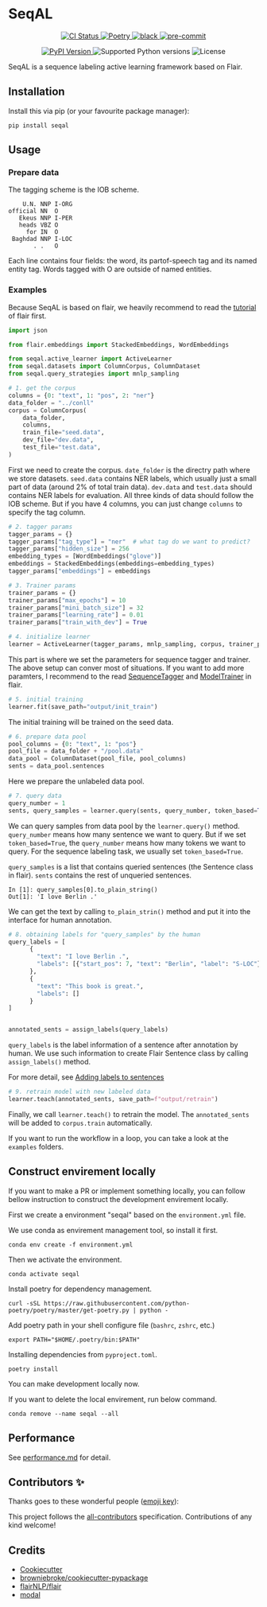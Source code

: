 # SeqAL

<!-- <p align="center">
  <a href="https://github.com/BrambleXu/seqal/actions?query=workflow%3ACI">
    <img src="https://img.shields.io/github/workflow/status/BrambleXu/seqal/CI/main?label=CI&logo=github&style=flat-square" alt="CI Status" >
  </a>
  <a href="https://seqal.readthedocs.io">
    <img src="https://img.shields.io/readthedocs/seqal.svg?logo=read-the-docs&logoColor=fff&style=flat-square" alt="Documentation Status">
  </a>
  <a href="https://codecov.io/gh/BrambleXu/seqal">
    <img src="https://img.shields.io/codecov/c/github/BrambleXu/seqal.svg?logo=codecov&logoColor=fff&style=flat-square" alt="Test coverage percentage">
  </a>
</p> -->
<p align="center">
  <a href="https://github.com/BrambleXu/seqal/actions?query=workflow%3ACI">
    <img src="https://img.shields.io/github/workflow/status/BrambleXu/seqal/CI/main?label=CI&logo=github&style=flat-square" alt="CI Status" >
  </a>
  <a href="https://python-poetry.org/">
    <img src="https://img.shields.io/badge/packaging-poetry-299bd7?style=flat-square&logo=data:image/png" alt="Poetry">
  </a>
  <a href="https://github.com/ambv/black">
    <img src="https://img.shields.io/badge/code%20style-black-000000.svg?style=flat-square" alt="black">
  </a>
  <a href="https://github.com/pre-commit/pre-commit">
    <img src="https://img.shields.io/badge/pre--commit-enabled-brightgreen?logo=pre-commit&logoColor=white&style=flat-square" alt="pre-commit">
  </a>
</p>
<p align="center">
  <a href="https://pypi.org/project/seqal/">
    <img src="https://img.shields.io/pypi/v/seqal.svg?logo=python&logoColor=fff&style=flat-square" alt="PyPI Version">
  </a>
  <img src="https://img.shields.io/pypi/pyversions/seqal.svg?style=flat-square&logo=python&amp;logoColor=fff" alt="Supported Python versions">
  <img src="https://img.shields.io/pypi/l/seqal.svg?style=flat-square" alt="License">
</p>

SeqAL is a sequence labeling active learning framework based on Flair.

## Installation

Install this via pip (or your favourite package manager):

`pip install seqal`


## Usage

### Prepare data

The tagging scheme is the IOB scheme.

```
    U.N. NNP I-ORG
official NN  O
   Ekeus NNP I-PER
   heads VBZ O
     for IN  O
 Baghdad NNP I-LOC
       . .   O
```

Each line contains four fields: the word, its partof-speech tag and its named entity tag. Words tagged with O are outside of named entities. 

### Examples

Because SeqAL is based on flair, we heavily recommend to read the [tutorial](https://github.com/flairNLP/flair/blob/5c4231b30865bf4426ba8076eb91492d329c8a9b/resources/docs/TUTORIAL_1_BASICS.md) of flair first. 

```python
import json

from flair.embeddings import StackedEmbeddings, WordEmbeddings

from seqal.active_learner import ActiveLearner
from seqal.datasets import ColumnCorpus, ColumnDataset
from seqal.query_strategies import mnlp_sampling

# 1. get the corpus
columns = {0: "text", 1: "pos", 2: "ner"}
data_folder = "../conll"
corpus = ColumnCorpus(
    data_folder,
    columns,
    train_file="seed.data",
    dev_file="dev.data",
    test_file="test.data",
)
```

First we need to create the corpus. `date_folder` is the directry path where we store datasets. `seed.data` contains NER labels, which usually just a small part of data (around 2% of total train data). `dev.data` and `test.data` should contains NER labels for evaluation. All three kinds of data should follow the IOB scheme. But if you have 4 columns, you can just change `columns` to specify the tag column.


```python
# 2. tagger params
tagger_params = {}
tagger_params["tag_type"] = "ner"  # what tag do we want to predict?
tagger_params["hidden_size"] = 256
embedding_types = [WordEmbeddings("glove")]
embeddings = StackedEmbeddings(embeddings=embedding_types)
tagger_params["embeddings"] = embeddings

# 3. Trainer params
trainer_params = {}
trainer_params["max_epochs"] = 10
trainer_params["mini_batch_size"] = 32
trainer_params["learning_rate"] = 0.01
trainer_params["train_with_dev"] = True

# 4. initialize learner
learner = ActiveLearner(tagger_params, mnlp_sampling, corpus, trainer_params)
```

This part is where we set the parameters for sequence tagger and trainer. The above setup can conver most of situations. If you want to add more paramters, I recommend to the read [SequenceTagger](https://github.com/flairNLP/flair/blob/master/flair/models/sequence_tagger_model.py#L68) and [ModelTrainer](https://github.com/flairNLP/flair/blob/master/flair/trainers/trainer.py#L42) in flair.


```python
# 5. initial training
learner.fit(save_path="output/init_train")
```

The initial training will be trained on the seed data.

```python
# 6. prepare data pool
pool_columns = {0: "text", 1: "pos"}
pool_file = data_folder + "/pool.data"
data_pool = ColumnDataset(pool_file, pool_columns)
sents = data_pool.sentences
```
Here we prepare the unlabeled data pool.

```python
# 7. query data
query_number = 1
sents, query_samples = learner.query(sents, query_number, token_based=True)
```

We can query samples from data pool by the `learner.query()` method. `query_number` means how many sentence we want to query. But if we set `token_based=True`, the `query_number` means how many tokens we want to query. For the sequence labeling task, we usually set `token_based=True`.

`query_samples` is a list that contains queried sentences (the Sentence class in flair). `sents` contains the rest of unqueried sentences.

```
In [1]: query_samples[0].to_plain_string()
Out[1]: 'I love Berlin .'
```

We can get the text by calling `to_plain_strin()` method and put it into the interface for human annotation.


```python
# 8. obtaining labels for "query_samples" by the human
query_labels = [
      {
        "text": "I love Berlin .",
        "labels": [{"start_pos": 7, "text": "Berlin", "label": "S-LOC"}]
      },
      {
        "text": "This book is great.",
        "labels": []
      }
]


annotated_sents = assign_labels(query_labels)
```
`query_labels` is the label information of a sentence after annotation by human. We use such information to create Flair Sentence class by calling `assign_labels()` method.

For more detail, see [Adding labels to sentences](https://github.com/flairNLP/flair/blob/master/resources/docs/TUTORIAL_1_BASICS.md#adding-labels-to-sentences)


```python
# 9. retrain model with new labeled data
learner.teach(annotated_sents, save_path=f"output/retrain")
```

Finally, we call `learner.teach()` to retrain the model. The `annotated_sents` will be added to `corpus.train` automatically.

If you want to run the workflow in a loop, you can take a look at the `examples` folders.


## Construct envirement locally

If you want to make a PR or implement something locally, you can follow bellow instruction to construct the development envirement locally.

First we create a environment "seqal" based on the `environment.yml` file.

We use conda as envirement management tool, so install it first.

```
conda env create -f environment.yml
```

Then we activate the environment.

```
conda activate seqal
```

Install poetry for dependency management.

```
curl -sSL https://raw.githubusercontent.com/python-poetry/poetry/master/get-poetry.py | python -
```

Add poetry path in your shell configure file (`bashrc`, `zshrc`, etc.)
```
export PATH="$HOME/.poetry/bin:$PATH"
```

Installing dependencies from `pyproject.toml`.

```
poetry install
```

You can make development locally now.

If you want to delete the local envirement, run below command.
```
conda remove --name seqal --all
```

## Performance

See [performance.md](./docs/source/performance.md) for detail.


## Contributors ✨

Thanks goes to these wonderful people ([emoji key](https://allcontributors.org/docs/en/emoji-key)):

<!-- ALL-CONTRIBUTORS-LIST:START - Do not remove or modify this section -->
<!-- prettier-ignore-start -->
<!-- markdownlint-disable -->
<!-- markdownlint-enable -->
<!-- prettier-ignore-end -->
<!-- ALL-CONTRIBUTORS-LIST:END -->

This project follows the [all-contributors](https://github.com/all-contributors/all-contributors) specification. Contributions of any kind welcome!

## Credits

- [Cookiecutter](https://github.com/audreyr/cookiecutter)
- [browniebroke/cookiecutter-pypackage](https://github.com/browniebroke/cookiecutter-pypackage)
- [flairNLP/flair](https://github.com/flairNLP/flair)
- [modal](https://github.com/modAL-python/modAL)
